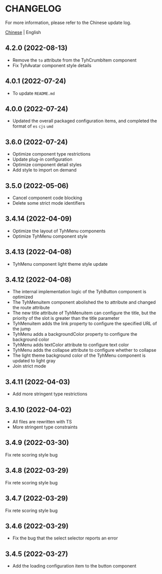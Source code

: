 # CHANGELOG

For more information, please refer to the Chinese update log.

[Chinese](https://github.com/Tyh2001/tyh-ui2/blob/master/CHANGELOG.md) | English

## 4.2.0 (2022-08-13)

- Remove the `to` attribute from the TyhCrumbItem component
- Fix TyhAvatar component style details

## 4.0.1 (2022-07-24)

- To update `README.md`

## 4.0.0 (2022-07-24)

- Updated the overall packaged configuration items, and completed the format of `es` `cjs` `umd`

## 3.6.0 (2022-07-24)

- Optimize component type restrictions
- Update plug-in configuration
- Optimize component detail styles
- Add style to import on demand

## 3.5.0 (2022-05-06)

- Cancel component code blocking
- Delete some strict mode identifiers

## 3.4.14 (2022-04-09)

- Optimize the layout of TyhMenu components
- Optimize TyhMenu component style

## 3.4.13 (2022-04-08)

- TyhMenu component light theme style update

## 3.4.12 (2022-04-08)

- The internal implementation logic of the TyhButton component is optimized
- The TyhMenuitem component abolished the to attribute and changed the route attribute
- The new title attribute of TyhMenuitem can configure the title, but the priority of the slot is greater than the title parameter
- TyhMenuitem adds the link property to configure the specified URL of the jump
- TyhMenu adds a backgroundColor property to configure the background color
- TyhMenu adds textColor attribute to configure text color
- TyhMenu adds the collapse attribute to configure whether to collapse
- The light theme background color of the TyhMenu component is updated to light gray
- Join strict mode

## 3.4.11 (2022-04-03)

- Add more stringent type restrictions

## 3.4.10 (2022-04-02)

- All files are rewritten with TS
- More stringent type constraints

## 3.4.9 (2022-03-30)

Fix rete scoring style bug

## 3.4.8 (2022-03-29)

Fix rete scoring style bug

## 3.4.7 (2022-03-29)

Fix rete scoring style bug

## 3.4.6 (2022-03-29)

- Fix the bug that the select selector reports an error

## 3.4.5 (2022-03-27)

- Add the loading configuration item to the button component
